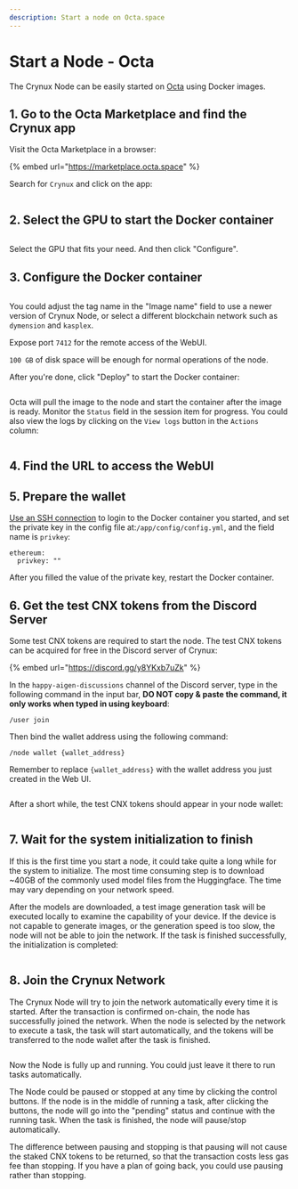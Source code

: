 ```yaml
---
description: Start a node on Octa.space
---
```


# Start a Node - Octa

The Crynux Node can be easily started on [Octa](https://marketplace.octa.space/) using Docker images.

## 1. Go to the Octa Marketplace and find the Crynux app

Visit the Octa Marketplace in a browser:

{% embed url="https://marketplace.octa.space" %}

Search for `Crynux` and click on the app:

<figure><img src="../../.gitbook/assets/step_1.png" alt=""><figcaption></figcaption></figure>

## 2. Select the GPU to start the Docker container

<figure><img src="../../.gitbook/assets/step_2.png" alt=""><figcaption></figcaption></figure>

Select the GPU that fits your need. And then click "Configure".

## 3. Configure the Docker container

<figure><img src="../../.gitbook/assets/step_3.png" alt=""><figcaption></figcaption></figure>

You could adjust the tag name in the "Image name" field to use a newer version of Crynux Node, or select a different blockchain network such as `dymension` and `kasplex`.

Expose port `7412` for the remote access of the WebUI.

`100 GB` of disk space will be enough for normal operations of the node.

After you're done, click "Deploy" to start the Docker container:

<figure><img src="../../.gitbook/assets/step_4.png" alt=""><figcaption></figcaption></figure>

Octa will pull the image to the node and start the container after the image is ready. Monitor the `Status` field in the session item for progress. You could also view the logs by clicking on the `View logs` button in the `Actions` column:

<figure><img src="../../.gitbook/assets/step_5.png" alt=""><figcaption></figcaption></figure>



## 4. Find the URL to access the WebUI

## 5. Prepare the wallet

[Use an SSH connection](https://vast.ai/docs/gpu-instances/ssh?_gl=1*ye4y7p*_gcl_au*OTc1MTUwMTIwLjE3MTY2MTA3OTkuMzAyNTUxNjAzLjE3MTY2NDIxMzkuMTcxNjY0MjEzOA..*_ga*NTc0NjQxMDIwLjE3MTY2MTA3OTk.*_ga_DG15WC8WXG*MTcxNjYxMDc5OS4xLjEuMTcxNjY0Nzg1MC42MC4wLjA.) to login to the Docker container you started, and set the private key in the config file at:`/app/config/config.yml`, and the field name is `privkey`:

```
ethereum:
  privkey: ""
```

After you filled the value of the private key, restart the Docker container.

## 6. Get the test CNX tokens from the Discord Server

Some test CNX tokens are required to start the node. The test CNX tokens can be acquired for free in the Discord server of Crynux:

{% embed url="https://discord.gg/y8YKxb7uZk" %}

In the `happy-aigen-discussions` channel of the Discord server, type in the following command in the input bar, **DO NOT copy & paste the command, it only works when typed in using keyboard**:

```
/user join
```

Then bind the wallet address using the following command:

```
/node wallet {wallet_address}
```

Remember to replace `{wallet_address}` with the wallet address you just created in the Web UI.

<figure><img src="../../.gitbook/assets/f8d5a672e0b753ad9f6ce99ff85a0fb.png" alt=""><figcaption></figcaption></figure>

After a short while, the test CNX tokens should appear in your node wallet:

<figure><img src="../../.gitbook/assets/336e0e3d3e49835b681851733e7efa2.png" alt=""><figcaption></figcaption></figure>

## 7. Wait for the system initialization to finish

If this is the first time you start a node, it could take quite a long while for the system to initialize. The most time consuming step is to download \~40GB of the commonly used model files from the Huggingface. The time may vary depending on your network speed.

After the models are downloaded, a test image generation task will be executed locally to examine the capability of your device. If the device is not capable to generate images, or the generation speed is too slow, the node will not be able to join the network. If the task is finished successfully, the initialization is completed:

<figure><img src="../../.gitbook/assets/1daf6bc8396c38c44072803a2924d09.png" alt=""><figcaption></figcaption></figure>

## 8. Join the Crynux Network

The Crynux Node will try to join the network automatically every time it is started. After the transaction is confirmed on-chain, the node has successfully joined the network. When the node is selected by the network to execute a task, the task will start automatically, and the tokens will be transferred to the node wallet after the task is finished.

<figure><img src="../../.gitbook/assets/6c659fa275de50dfa6fa82fae3f97d6.png" alt=""><figcaption></figcaption></figure>

Now the Node is fully up and running. You could just leave it there to run tasks automatically.

The Node could be paused or stopped at any time by clicking the control buttons. If the node is in the middle of running a task, after clicking the buttons, the node will go into the "pending" status and continue with the running task. When the task is finished, the node will pause/stop automatically.

The difference between pausing and stopping is that pausing will not cause the staked CNX tokens to be returned, so that the transaction costs less gas fee than stopping. If you have a plan of going back, you could use pausing rather than stopping.&#x20;
